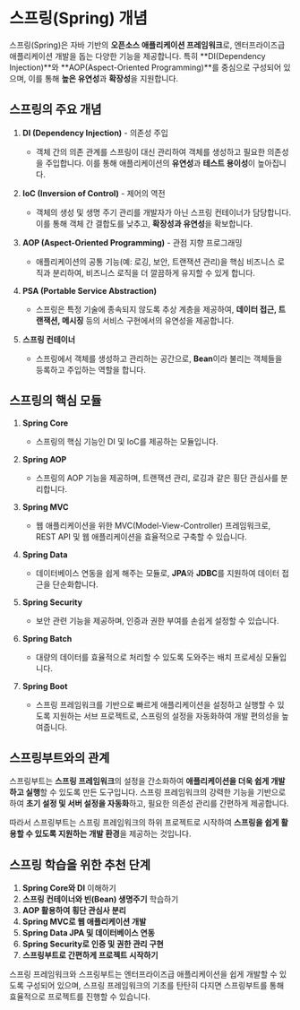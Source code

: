 # 스프링(Spring) 개념

스프링(Spring)은 자바 기반의 **오픈소스 애플리케이션 프레임워크**로, 엔터프라이즈급 애플리케이션 개발을 돕는 다양한 기능을 제공합니다. 특히 **DI(Dependency Injection)**와 **AOP(Aspect-Oriented Programming)**를 중심으로 구성되어 있으며, 이를 통해 **높은 유연성**과 **확장성**을 지원합니다.

## 스프링의 주요 개념

1. **DI (Dependency Injection)** - 의존성 주입

   - 객체 간의 의존 관계를 스프링이 대신 관리하여 객체를 생성하고 필요한 의존성을 주입합니다. 이를 통해 애플리케이션의 **유연성**과 **테스트 용이성**이 높아집니다.

2. **IoC (Inversion of Control)** - 제어의 역전

   - 객체의 생성 및 생명 주기 관리를 개발자가 아닌 스프링 컨테이너가 담당합니다. 이를 통해 객체 간 결합도를 낮추고, **확장성과 유연성**을 확보합니다.

3. **AOP (Aspect-Oriented Programming)** - 관점 지향 프로그래밍

   - 애플리케이션의 공통 기능(예: 로깅, 보안, 트랜잭션 관리)을 핵심 비즈니스 로직과 분리하여, 비즈니스 로직을 더 깔끔하게 유지할 수 있게 합니다.

4. **PSA (Portable Service Abstraction)**

   - 스프링은 특정 기술에 종속되지 않도록 추상 계층을 제공하여, **데이터 접근, 트랜잭션, 메시징** 등의 서비스 구현에서의 유연성을 제공합니다.

5. **스프링 컨테이너**
   - 스프링에서 객체를 생성하고 관리하는 공간으로, **Bean**이라 불리는 객체들을 등록하고 주입하는 역할을 합니다.

## 스프링의 핵심 모듈

1. **Spring Core**

   - 스프링의 핵심 기능인 DI 및 IoC를 제공하는 모듈입니다.

2. **Spring AOP**

   - 스프링의 AOP 기능을 제공하며, 트랜잭션 관리, 로깅과 같은 횡단 관심사를 분리합니다.

3. **Spring MVC**

   - 웹 애플리케이션을 위한 MVC(Model-View-Controller) 프레임워크로, REST API 및 웹 애플리케이션을 효율적으로 구축할 수 있습니다.

4. **Spring Data**

   - 데이터베이스 연동을 쉽게 해주는 모듈로, **JPA**와 **JDBC**를 지원하여 데이터 접근을 단순화합니다.

5. **Spring Security**

   - 보안 관련 기능을 제공하며, 인증과 권한 부여를 손쉽게 설정할 수 있습니다.

6. **Spring Batch**

   - 대량의 데이터를 효율적으로 처리할 수 있도록 도와주는 배치 프로세싱 모듈입니다.

7. **Spring Boot**
   - 스프링 프레임워크를 기반으로 빠르게 애플리케이션을 설정하고 실행할 수 있도록 지원하는 서브 프로젝트로, 스프링의 설정을 자동화하여 개발 편의성을 높여줍니다.

## 스프링부트와의 관계

스프링부트는 **스프링 프레임워크**의 설정을 간소화하여 **애플리케이션을 더욱 쉽게 개발하고 실행**할 수 있도록 만든 도구입니다. 스프링 프레임워크의 강력한 기능을 기반으로 하여 **초기 설정 및 서버 설정을 자동화**하고, 필요한 의존성 관리를 간편하게 제공합니다.

따라서 스프링부트는 스프링 프레임워크의 하위 프로젝트로 시작하여 **스프링을 쉽게 활용할 수 있도록 지원하는 개발 환경**을 제공하는 것입니다.

## 스프링 학습을 위한 추천 단계

1. **Spring Core와 DI** 이해하기
2. **스프링 컨테이너와 빈(Bean) 생명주기** 학습하기
3. **AOP 활용하여 횡단 관심사 분리**
4. **Spring MVC로 웹 애플리케이션 개발**
5. **Spring Data JPA 및 데이터베이스 연동**
6. **Spring Security로 인증 및 권한 관리 구현**
7. **스프링부트로 간편하게 프로젝트 시작하기**

스프링 프레임워크와 스프링부트는 엔터프라이즈급 애플리케이션을 쉽게 개발할 수 있도록 구성되어 있으며, 스프링 프레임워크의 기초를 탄탄히 다지면 스프링부트를 통해 효율적으로 프로젝트를 진행할 수 있습니다.
